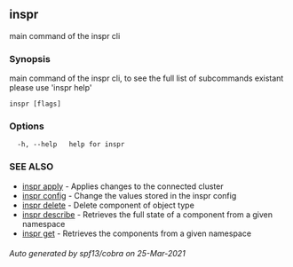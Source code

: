## inspr

main command of the inspr cli

### Synopsis

main command of the inspr cli, to see the full list of subcommands existant please use 'inspr help'

```
inspr [flags]
```

### Options

```
  -h, --help   help for inspr
```

### SEE ALSO

* [inspr apply](inspr_apply.md)	 - Applies changes to the connected cluster
* [inspr config](inspr_config.md)	 - Change the values stored in the inspr config
* [inspr delete](inspr_delete.md)	 - Delete component of object type
* [inspr describe](inspr_describe.md)	 - Retrieves the full state of a component from a given namespace
* [inspr get](inspr_get.md)	 - Retrieves the components from a given namespace

###### Auto generated by spf13/cobra on 25-Mar-2021
